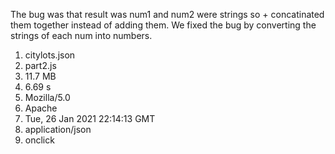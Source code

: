 The bug was that result was num1 and num2 were strings so + concatinated them together instead of adding them.
We fixed the bug by converting the strings of each num into numbers.
1. citylots.json
2. part2.js
3. 11.7 MB
4. 6.69 s
5. Mozilla/5.0
6. Apache
7. Tue, 26 Jan 2021 22:14:13 GMT
8. application/json
9. onclick